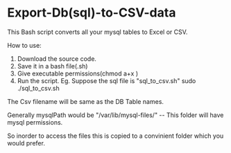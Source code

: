 # Export-Db(sql)-to-CSV-data
This Bash script converts all your mysql tables to Excel or CSV.

How to use:

1. Download the source code.
2. Save it in a bash file(.sh)
3. Give executable permissions(chmod a+x <filename>)
4. Run the script.
   Eg. Suppose the sql file is "sql_to_csv.sh"
   sudo ./sql_to_csv.sh <mysqlUsername> <mysqlPassword> <dbName> <mysqlPath> <destinationFolderPath>
   
The Csv filename will be same as the DB Table names.

Generally mysqlPath would be "/var/lib/mysql-files/" -- This folder will have mysql permissions.

So inorder to access the files this is copied to a convinient folder which you would prefer. 
